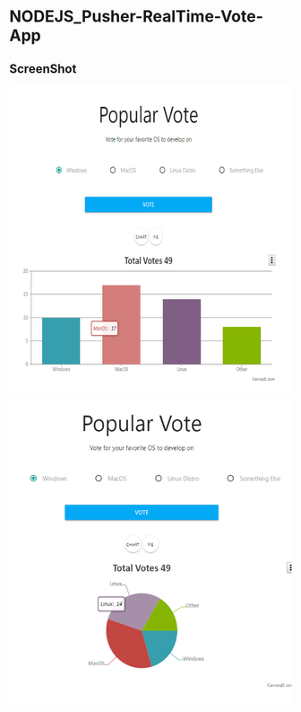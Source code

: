 # NODEJS_Pusher-RealTime-Vote-App

ScreenShot <br>
----------
<!-- ![ChartIMG_column](./img/img1.png){: width="200" height="200"}
![ChartIMG_pie](./img/img2.png){: width="200" height="200"} -->

<p align="center">
  <img src="/img/img1.png" width="600" height="550">
  <img src="/img/img2.png" width="600" height="550">
</p>


